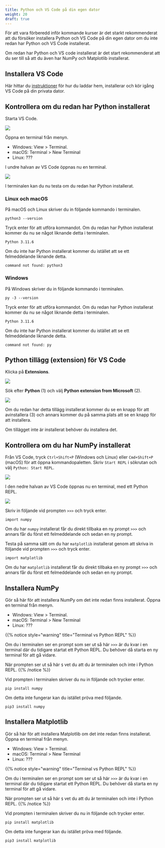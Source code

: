 ```yaml
---
title: Python och VS Code på din egen dator
weight: 20
draft: true
---
```


För att vara förberedd inför kommande kurser är det starkt rekommenderat att du
försöker installera Python och VS Code på din egen dator om du inte redan har Python
och VS Code installerat.

Om redan har Python och VS code installerat är det start rekommenderat att du
ser till så att du även har NumPy och Matplotlib installerat. 

## Installera VS Code

Här hittar du [instruktioner][setup] för hur du laddar hem, installerar och kör
igång VS Code på din privata dator. 

[setup]: https://code.visualstudio.com/docs/setup/setup-overview

## Kontrollera om du redan har Python installerat

Starta VS Code. 

![](/images/python/vscode/vscode-start.png?width=600px)

Öppna en terminal från menyn. 
   -  Windows: View > Terminal.
   -  macOS: Terminal > New Terminal
   -  Linux: ???

I undre halvan av VS Code öppnas nu en terminal.

![](/images/python/vscode/vscode-terminal.png?width=600px)

I terminalen kan du nu testa om du redan har Python installerat. 

### Linux och macOS

På macOS och Linux skriver du in följande kommando i terminalen. 

``` text
python3 --version
```

Tryck enter för att utföra kommandot. Om du redan har Python installerat kommer
du nu se något liknande detta i terminalen. 

```text 
Python 3.11.6
```

Om du inte har Python installerat kommer du istället att se ett felmeddelande
liknande detta. 

``` text
command not found: python3
```

### Windows

På Windows skriver du in följande kommando i terminalen. 

```text
py -3 --version
```

Tryck enter för att utföra kommandot. Om du redan har Python installerat kommer
du nu se något liknande detta i terminalen. 

```text 
Python 3.11.6
```

Om du inte har Python installerat kommer du istället att se ett felmeddelande
liknande detta. 

``` text
command not found: py
```

## Python tillägg (extension) för VS Code

Klicka på **Extensions**.

![](/images/python/vscode/vscode-extensions.png?width=600px)

Sök efter **Python** (1) och välj **Python extension from Microsoft** (2).

![](/images/python/vscode/vscode-install-python-extension.png?width=600px)

Om du redan har detta tillägg installerat kommer du se en knapp för att
avinstallera (3) och annars kommer du på samma plats att se en knapp för att
installera. 

Om tillägget inte är installerat behöver du installera det. 

## Kontrollera om du har NumPy installerat

Från VS Code, tryck `Ctrl+Shift+P` (Windows och Linux) eller `Cmd+Shift+P`
(macOS) för att öppna kommandopaletten. Skriv `Start REPL` i sökrutan och välj
`Python: Start REPL`.

![](/images/python/vscode/start-repl.png?width=600px)

I den nedre halvan av VS Code öppnas nu en terminal, med ett Python REPL.

![](/images/python/vscode/python-repl.png?width=600px)

Skriv in följande vid prompten `>>>` och tryck enter. 

``` text
import numpy
```

Om du har `numpy` installerat får du direkt tillbaka en ny prompt `>>>` och annars får
du först ett felmeddelande och sedan en ny prompt. 

Testa på samma sätt om du har `matplotlib` installerat genom att skriva in
följande vid prompten `>>>` och tryck enter. 

``` text
import matplotlib
```

Om du har `matplotlib` installerat får du direkt tillbaka en ny prompt `>>>` och annars får
du först ett felmeddelande och sedan en ny prompt. 

## Installera NumPy 

Gör så här för att installera NumPy om det inte redan finns installerat. Öppna en terminal från menyn.  
   -  Windows: View > Terminal.
   -  macOS: Terminal > New Terminal
   -  Linux: ???


{{% notice style="warning" title="Terminal vs Python REPL" %}}

Om du i terminalen ser en prompt som ser ut så här `>>>` är du kvar i en
terminal där du tidigare startat ett Python REPL. Du behöver då starta en ny
terminal för att gå vidare. 

När prompten ser ut så här `$` vet du att du är terminalen och inte i Python REPL.
{{% /notice %}}

Vid prompten i terminalen skriver du nu in följande och trycker enter. 

``` text 
pip install numpy
```

Om detta inte fungerar kan du istället pröva med följande. 

``` text 
pip3 install numpy
```

## Installera Matplotlib

Gör så här för att installera Matplotlib om det inte redan finns installerat. Öppna en terminal från menyn.  
   -  Windows: View > Terminal.
   -  macOS: Terminal > New Terminal
   -  Linux: ???


{{% notice style="warning" title="Terminal vs Python REPL" %}}

Om du i terminalen ser en prompt som ser ut så här `>>>` är du kvar i en
terminal där du tidigare startat ett Python REPL. Du behöver då starta en ny
terminal för att gå vidare. 

När prompten ser ut så här `$` vet du att du är terminalen och inte i Python REPL.
{{% /notice %}}

Vid prompten i terminalen skriver du nu in följande och trycker enter. 

``` text 
pip install matplotlib
```

Om detta inte fungerar kan du istället pröva med följande. 

``` text 
pip3 install matplotlib
```

